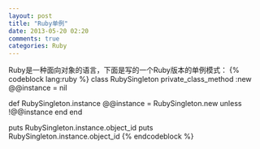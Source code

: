```yaml
---
layout: post
title: "Ruby单例"
date: 2013-05-20 02:20
comments: true
categories: Ruby
---
```

Ruby是一种面向对象的语言，下面是写的一个Ruby版本的单例模式：
{% codeblock lang:ruby %}
class RubySingleton
  private_class_method :new
  @@instance = nil

  def RubySingleton.instance
    @@instance = RubySingleton.new unless !@@instance
  end
end

puts RubySingleton.instance.object_id
puts RubySingleton.instance.object_id
{% endcodeblock %}
